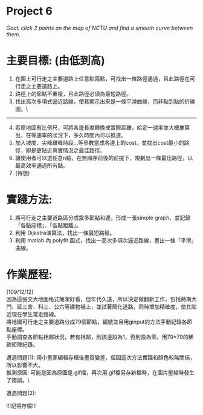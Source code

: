 # Project 6
*Goal: click 2 points on the map of NCTU and find a smooth curve between them.*
# 主要目標: (由低到高)
1. 在圖上可行走之主要道路上任意點兩點，可找出一條路徑通過，且此路徑在可行走之主要道路上。
2. 路徑上的節點不重複，且此路徑必須為最短路徑。
3. 找出高次多項式逼近路線，使其顯示出來是一條平滑曲線，而非點到點的折線圖。\
--------------------------------------------------------------------------------
4. 若原地圖有比例尺，可將各邊長度轉換成實際距離，給定一速率並大概推算出，在等速率的狀況下，多久時間內可以抵達。
5. 加入坡度、尖峰離峰時段...等參數當成各邊上的cost，並找出cost最小的路徑，即是更貼近真實情況之最佳路徑。
6. 讓使用者可以選任意n點，在無順序前後的前提下，規劃出一條最佳路徑，以最高效率通過所有點。
7. (待想)
# 實踐方法:
1. 將可行走之主要道路區分成眾多節點和邊，形成一張simple graph，並記錄「各點座標」、「各點距離」。
2. 利用 Dijkstra演算法，找出一條最短路經。
3. 利用 matlab 內 polyfit 函式，找出一高次多項次逼近路線，畫出一條「平滑」曲線。

# 作業歷程:
(109/12/12)\
因為這張交大地圖格式簡潔好看，但年代久遠，所以決定做翻新工作，包括將南大門、延三舍、科三、公六等建物補上，並試著簡化道路，同時增加精確度，使其貼近現在學生常走路線。\
將地圖可行走之主要道路分成79個節點，編號並且用ginput的方法手動紀錄各節點座標。\
手動調查各節點相鄰狀況，若有相鄰，則該邊設為1，否則設為零。用79\*79的稀疏矩陣紀錄。

遭遇問題(1): 用小畫家編輯存檔後畫質變差，但因這次方法實踐和顏色較無關係，所以影響不大。\
推測原因: 可能是因為原圖是.gif檔，再次用.gif檔另存新檔時，在圖片壓縮時發生了錯誤。\

遭遇問題(2): 


!!!記得存檔!!!
